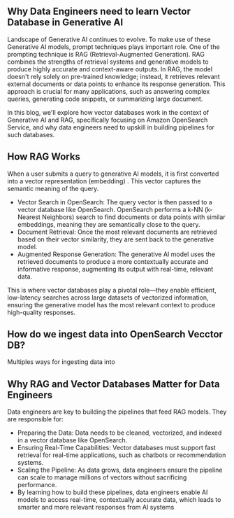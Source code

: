 ## Why Data Engineers need to learn Vector Database in Generative AI

Landscape of Generative AI continues to evolve. To make use of these Generative AI models, prompt techniques plays important role. One of the prompting technique is RAG (Retrieval-Augmented Generation). RAG combines the strengths of retrieval systems and generative models to produce highly accurate and context-aware outputs. In RAG, the model doesn't rely solely on pre-trained knowledge; instead, it retrieves relevant external documents or data points to enhance its response generation. This approach is crucial for many applications, such as answering complex queries, generating code snippets, or summarizing large document. 

In this blog, we'll explore how vector databases work in the context of Generative AI and RAG, specifically focusing on Amazon OpenSearch Service, and why data engineers need to upskill in building pipelines for such databases.

## How RAG Works

When a user submits a query to generative AI models, it is first converted into a vector representation (embedding) . This vector captures the semantic meaning of the query.

* Vector Search in OpenSearch: The query vector is then passed to a vector database like OpenSearch. OpenSearch performs a k-NN (k-Nearest Neighbors) search to find documents or data points with similar embeddings, meaning they are semantically close to the query.
* Document Retrieval: Once the most relevant documents are retrieved based on their vector similarity, they are sent back to the generative model.
* Augmented Response Generation: The generative AI model  uses the retrieved documents to produce a more contextually accurate and informative response, augmenting its output with real-time, relevant data.

This is where vector databases play a pivotal role—they enable efficient, low-latency searches across large datasets of vectorized information, ensuring the generative model has the most relevant context to produce high-quality responses.


## How do we ingest data into OpenSearch Vecctor DB?

Multiples ways for ingesting data into 

## Why RAG and Vector Databases Matter for Data Engineers

Data engineers are key to building the pipelines that feed RAG models. They are responsible for:

* Preparing the Data: Data needs to be cleaned, vectorized, and indexed in a vector database like OpenSearch.
* Ensuring Real-Time Capabilities: Vector databases must support fast retrieval for real-time applications, such as chatbots or recommendation systems.
* Scaling the Pipeline: As data grows, data engineers ensure the pipeline can scale to manage millions of vectors without sacrificing performance.
* By learning how to build these pipelines, data engineers enable AI models to access real-time, contextually accurate data, which leads to smarter and more relevant responses from AI systems
